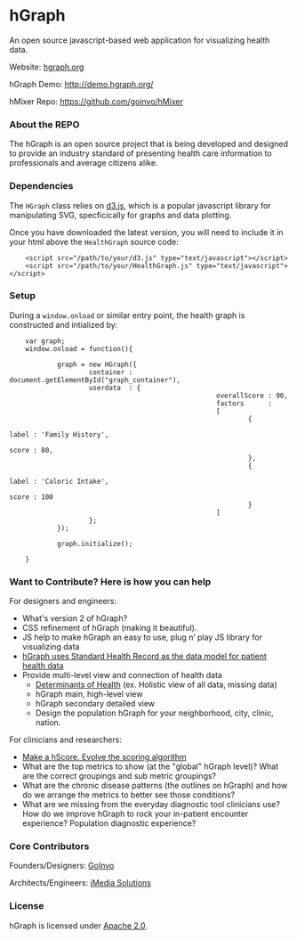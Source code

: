 hGraph
========

An open source javascript-based web application for visualizing health data.

Website: [hgraph.org](http://hgraph.org/)

hGraph Demo: http://demo.hgraph.org/

hMixer Repo: https://github.com/goinvo/hMixer

### About the REPO ###

The hGraph is an open source project that is being developed and designed to provide an industry standard of presenting health care information to professionals and average citizens alike.


### Dependencies ###

The `HGraph` class relies on [d3.js](http://d3js.org/), which is a popular javascript library for manipulating SVG, specficically for graphs and data plotting.

Once you have downloaded the latest version, you will need to include it in your html above the `HealthGraph` source code:

        <script src="/path/to/your/d3.js" type="text/javascript"></script>
        <script src="/path/to/your/HealthGraph.js" type="text/javascript"></script>

### Setup ###

During a `window.onload` or similar entry point, the health graph is constructed and intialized by:

        var graph;
        window.onload = function(){

                graph = new HGraph({
                        container : document.getElementById("graph_container"),
                        userdata  : {
                                                        overallScore : 90,
                                                        factors      :
                                                        [
                                                                {
                                                                        label : 'Family History',
                                                                        score : 80,
                                                                },
                                                                {
                                                                        label : 'Caloric Intake',
                                                                        score : 100
                                                                }
                                                        ]
                        };
                });

                graph.initialize();

        }


### Want to Contribute? Here is how you can help ###
For designers and engineers:
* What's version 2 of hGraph?
* CSS refinement of hGraph (making it beautiful).
* JS help to make hGraph an easy to use, plug n’ play JS library for visualizing data
* [hGraph uses Standard Health Record as the data model for patient health data](http://standardhealthrecord.org/) 
* Provide multi-level view and connection of health data
  - [Determinants of Health](determinantsofhealth.org) (ex. Holistic view of all data, missing data)
  - hGraph main, high-level view
  - hGraph secondary detailed view
  - Design the population hGraph for your neighborhood, city, clinic, nation.

For clinicians and researchers:
* [Make a hScore. Evolve the scoring algorithm](https://github.com/goinvo/hMixer)
* What are the top metrics to show (at the "global" hGraph level)? What are the correct groupings and sub metric groupings?
* What are the chronic disease patterns (the outlines on hGraph) and how do we arrange the metrics to better see those conditions?
* What are we missing from the everyday diagnostic tool clinicians use? How do we improve hGraph to rock your in-patient encounter experience? Population diagnostic experience?

### Core Contributors ###
Founders/Designers: [GoInvo](http://www.goinvo.com/)

Architects/Engineers: [iMedia Solutions](http://www.myimedia.com/)

### License ###

hGraph is licensed under [Apache 2.0](https://github.com/goinvo/hGraph/blob/master/LICENSE).

